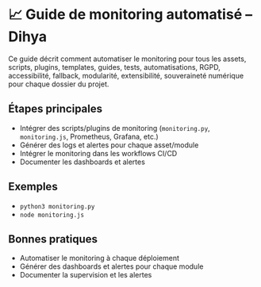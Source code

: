 # 📈 Guide de monitoring automatisé – Dihya

Ce guide décrit comment automatiser le monitoring pour tous les assets, scripts, plugins, templates, guides, tests, automatisations, RGPD, accessibilité, fallback, modularité, extensibilité, souveraineté numérique pour chaque dossier du projet.

## Étapes principales
- Intégrer des scripts/plugins de monitoring (`monitoring.py`, `monitoring.js`, Prometheus, Grafana, etc.)
- Générer des logs et alertes pour chaque asset/module
- Intégrer le monitoring dans les workflows CI/CD
- Documenter les dashboards et alertes

## Exemples
- `python3 monitoring.py`
- `node monitoring.js`

## Bonnes pratiques
- Automatiser le monitoring à chaque déploiement
- Générer des dashboards et alertes pour chaque module
- Documenter la supervision et les alertes

